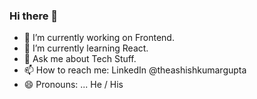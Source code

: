 ### Hi there 👋

- 🔭 I’m currently working on Frontend.
- 🌱 I’m currently learning React.
- 💬 Ask me about Tech Stuff.
- 📫 How to reach me: LinkedIn @theashishkumargupta
- 😄 Pronouns: ... He / His

